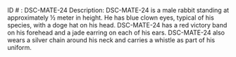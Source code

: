 ID # : DSC-MATE-24
Description: DSC-MATE-24 is a male rabbit standing at approximately ½ meter in height. He has blue clown eyes, typical of his species, with a doge hat on his head. DSC-MATE-24 has a red victory band on his forehead and a jade earring on each of his ears. DSC-MATE-24 also wears a silver chain around his neck and carries a whistle as part of his uniform.